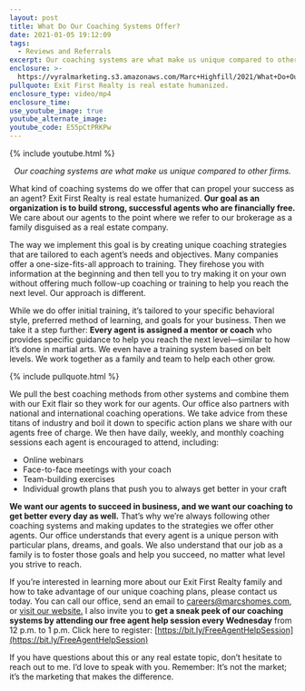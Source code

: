 ```yaml
---
layout: post
title: What Do Our Coaching Systems Offer?
date: 2021-01-05 19:12:09
tags:
  - Reviews and Referrals
excerpt: Our coaching systems are what make us unique compared to other firms.
enclosure: >-
  https://vyralmarketing.s3.amazonaws.com/Marc+Highfill/2021/What+Do+Our+Coaching+Systems+Offer_+(1).mp4
pullquote: Exit First Realty is real estate humanized.
enclosure_type: video/mp4
enclosure_time:
use_youtube_image: true
youtube_alternate_image:
youtube_code: E55pCtPRKPw
---
```


{% include youtube.html %}

<p style="text-align: center;"><em>Our coaching systems are what make us unique compared to other firms.</em></p>

What kind of coaching systems do we offer that can propel your success as an agent? Exit First Realty is real estate humanized. **Our goal as an organization is to build strong, successful agents who are financially free.** We care about our agents to the point where we refer to our brokerage as a family disguised as a real estate company.&nbsp;

The way we implement this goal is by creating unique coaching strategies that are tailored to each agent’s needs and objectives. Many companies offer a one-size-fits-all approach to training. They firehose you with information at the beginning and then tell you to try making it on your own without offering much follow-up coaching or training to help you reach the next level. Our approach is different.&nbsp;

While we do offer initial training, it’s tailored to your specific behavioral style, preferred method of learning, and goals for your business. Then we take it a step further: **Every agent is assigned a mentor or coach** who provides specific guidance to help you reach the next level—similar to how it’s done in martial arts. We even have a training system based on belt levels. We work together as a family and team to help each other grow.

{% include pullquote.html %}

We pull the best coaching methods from other systems and combine them with our Exit flair so they work for our agents. Our office also partners with national and international coaching operations. We take advice from these titans of industry and boil it down to specific action plans we share with our agents free of charge. We then have daily, weekly, and monthly coaching sessions each agent is encouraged to attend, including:

* Online webinars
* Face-to-face meetings with your coach
* Team-building exercises
* Individual growth plans that push you to always get better in your craft

**We want our agents to succeed in business, and we want our coaching to get better every day as well.** That’s why we’re always following other coaching systems and making updates to the strategies we offer other agents. Our office understands that every agent is a unique person with particular plans, dreams, and goals. We also understand that our job as a family is to foster those goals and help you succeed, no matter what level you strive to reach.&nbsp;

If you’re interested in learning more about our Exit First Realty family and how to take advantage of our unique coaching plans, please contact us today. You can call our office, send an email to [careers@marcshomes.com](mailto:careers@marcshomes.com), or [visit our website.](https://richmondrealestatejobs.com/) I also invite you to **get a sneak peek of our coaching systems by attending our free agent help session every Wednesday** from 12 p.m. to 1 p.m. Click here to register: [https://bit.ly/FreeAgentHelpSession](https://bit.ly/FreeAgentHelpSession)

If you have questions about this or any real estate topic, don’t hesitate to reach out to me. I’d love to speak with you. Remember: It’s not the market; it’s the marketing that makes the difference.
